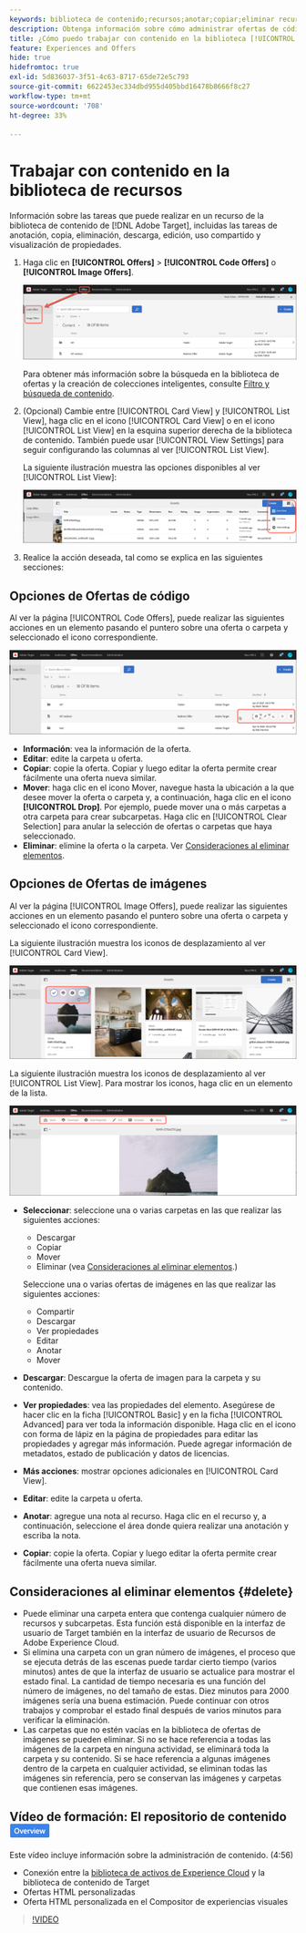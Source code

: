 ```yaml
---
keywords: biblioteca de contenido;recursos;anotar;copiar;eliminar recurso;descargar recurso;editar contenido;compartir tarjeta;ver propiedades de contenido
description: Obtenga información sobre cómo administrar ofertas de código e imagen en la biblioteca  [!DNL Target] [!UICONTROL Offers].
title: ¿Cómo puedo trabajar con contenido en la biblioteca [!UICONTROL Offers]?
feature: Experiences and Offers
hide: true
hidefromtoc: true
exl-id: 5d836037-3f51-4c63-8717-65de72e5c793
source-git-commit: 6622453ec334dbd955d405bbd16478b8666f8c27
workflow-type: tm+mt
source-wordcount: '708'
ht-degree: 33%

---
```


# Trabajar con contenido en la biblioteca de recursos

Información sobre las tareas que puede realizar en un recurso de la biblioteca de contenido de [!DNL Adobe Target], incluidas las tareas de anotación, copia, eliminación, descarga, edición, uso compartido y visualización de propiedades.

1. Haga clic en **[!UICONTROL Offers]** > **[!UICONTROL Code Offers]** o **[!UICONTROL Image Offers]**.

   ![Fichas de ofertas de código y ofertas de imagen](/help/main/c-experiences/c-manage-content/assets/offers-both.png)

   Para obtener más información sobre la búsqueda en la biblioteca de ofertas y la creación de colecciones inteligentes, consulte [Filtro y búsqueda de contenido](/help/main/c-experiences/c-manage-content/filter-and-search-content.md#concept_3B59B8F025BF4CEA82ECC5199D365276).

1. (Opcional) Cambie entre [!UICONTROL Card View] y [!UICONTROL List View], haga clic en el icono [!UICONTROL Card View] o en el icono [!UICONTROL List View] en la esquina superior derecha de la biblioteca de contenido. También puede usar [!UICONTROL View Settings] para seguir configurando las columnas al ver [!UICONTROL List View].

   La siguiente ilustración muestra las opciones disponibles al ver [!UICONTROL List View]:

   ![Opciones de vista de lista](/help/main/c-experiences/c-manage-content/assets/view-settings-options.png)

1. Realice la acción deseada, tal como se explica en las siguientes secciones:

## Opciones de Ofertas de código

Al ver la página [!UICONTROL Code Offers], puede realizar las siguientes acciones en un elemento pasando el puntero sobre una oferta o carpeta y seleccionado el icono correspondiente.

![Pase el ratón sobre los iconos de la pestaña Ofertas de código](/help/main/c-experiences/c-manage-content/assets/code-offers-hover-icons.png)

* **Información**: vea la información de la oferta.
* **Editar**: edite la carpeta u oferta.
* **Copiar**: copie la oferta. Copiar y luego editar la oferta permite crear fácilmente una oferta nueva similar.
* **Mover**: haga clic en el icono Mover, navegue hasta la ubicación a la que desee mover la oferta o carpeta y, a continuación, haga clic en el icono **[!UICONTROL Drop]**. Por ejemplo, puede mover una o más carpetas a otra carpeta para crear subcarpetas. Haga clic en [!UICONTROL Clear Selection] para anular la selección de ofertas o carpetas que haya seleccionado.
* **Eliminar**: elimine la oferta o la carpeta. Ver [Consideraciones al eliminar elementos](#delete).

## Opciones de Ofertas de imágenes

Al ver la página [!UICONTROL Image Offers], puede realizar las siguientes acciones en un elemento pasando el puntero sobre una oferta o carpeta y seleccionado el icono correspondiente.

La siguiente ilustración muestra los iconos de desplazamiento al ver [!UICONTROL Card View].

![Pase el ratón sobre los iconos de la pestaña Ofertas de imágenes cuando esté en la vista de tarjeta](/help/main/c-experiences/c-manage-content/assets/image-offers-hover-icons.png)

La siguiente ilustración muestra los iconos de desplazamiento al ver [!UICONTROL List View]. Para mostrar los iconos, haga clic en un elemento de la lista.

![Pase el ratón sobre los iconos de la ficha Ofertas de imágenes en la vista de lista](/help/main/c-experiences/c-manage-content/assets/list-view-hover.png)

* **Seleccionar**: seleccione una o varias carpetas en las que realizar las siguientes acciones:

   * Descargar
   * Copiar
   * Mover
   * Eliminar (vea [Consideraciones al eliminar elementos](#delete).)

  Seleccione una o varias ofertas de imágenes en las que realizar las siguientes acciones:

   * Compartir
   * Descargar  
   * Ver propiedades
   * Editar  
   * Anotar
   * Mover  

* **Descargar**: Descargue la oferta de imagen para la carpeta y su contenido.
* **Ver propiedades**: vea las propiedades del elemento. Asegúrese de hacer clic en la ficha [!UICONTROL Basic] y en la ficha [!UICONTROL Advanced] para ver toda la información disponible. Haga clic en el icono con forma de lápiz en la página de propiedades para editar las propiedades y agregar más información. Puede agregar información de metadatos, estado de publicación y datos de licencias.
* **Más acciones**: mostrar opciones adicionales en [!UICONTROL Card View].
* **Editar**: edite la carpeta u oferta.
* **Anotar**: agregue una nota al recurso. Haga clic en el recurso y, a continuación, seleccione el área donde quiera realizar una anotación y escriba la nota.
* **Copiar**: copie la oferta. Copiar y luego editar la oferta permite crear fácilmente una oferta nueva similar.

## Consideraciones al eliminar elementos {#delete}

* Puede eliminar una carpeta entera que contenga cualquier número de recursos y subcarpetas. Esta función está disponible en la interfaz de usuario de Target también en la interfaz de usuario de Recursos de Adobe Experience Cloud.
* Si elimina una carpeta con un gran número de imágenes, el proceso que se ejecuta detrás de las escenas puede tardar cierto tiempo (varios minutos) antes de que la interfaz de usuario se actualice para mostrar el estado final. La cantidad de tiempo necesaria es una función del número de imágenes, no del tamaño de estas. Diez minutos para 2000 imágenes sería una buena estimación. Puede continuar con otros trabajos y comprobar el estado final después de varios minutos para verificar la eliminación.
* Las carpetas que no estén vacías en la biblioteca de ofertas de imágenes se pueden eliminar. Si no se hace referencia a todas las imágenes de la carpeta en ninguna actividad, se eliminará toda la carpeta y su contenido. Si se hace referencia a algunas imágenes dentro de la carpeta en cualquier actividad, se eliminan todas las imágenes sin referencia, pero se conservan las imágenes y carpetas que contienen esas imágenes.

## Vídeo de formación: El repositorio de contenido ![Distintivo de información general](/help/main/assets/overview.png)

Este vídeo incluye información sobre la administración de contenido. (4:56)

* Conexión entre la [biblioteca de activos de Experience Cloud](https://experienceleague.adobe.com/docs/core-services/interface/assets/creative-cloud.html) y la biblioteca de contenido de Target
* Ofertas HTML personalizadas
* Oferta HTML personalizada en el Compositor de experiencias visuales

>[!VIDEO](https://video.tv.adobe.com/v/17387)
